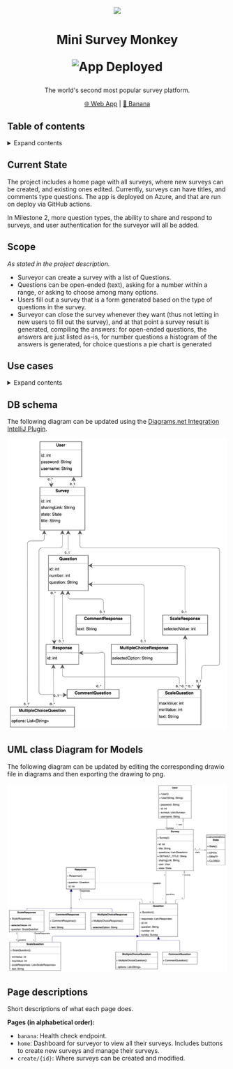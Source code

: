 <p align="center">
<img src="https://upload.wikimedia.org/wikipedia/commons/9/93/Typing_monkey_768px.png" height="150">
</p>
<h1 align="center">
Mini Survey Monkey

![App Deployed](https://github.com/JackieSL1/mini-survey-monkey/actions/workflows/main_mini-survey-monkey.yml/badge.svg)
  
</h1>

<p align="center">
The world's second most popular survey platform.
<p>

<p align="center">
<a href="https://mini-survey-monkey-eyd6fhfyesf6ezay.canadaeast-01.azurewebsites.net/">🌐 Web App</a> |
<a href="https://mini-survey-monkey-eyd6fhfyesf6ezay.canadaeast-01.azurewebsites.net/banana">🍌 Banana</a>
</p>

## Table of contents

<details>
<summary>Expand contents</summary>

- [Current State](#current-state)
- [Scope](#scope)
- [Use cases](#use-cases)
- [DB schema](#db-schema)
- [UML class Diagram](#uml-class-diagram-for-models)
- [Page descriptions](#page-descriptions)

</details>

## Current State
The project includes a home page with all surveys, where new surveys can be created, and existing ones edited. Currently, surveys can have titles, and comments type questions. The app is deployed on Azure, and that are run on deploy via GitHub actions.

In Milestone 2, more question types, the ability to share and respond to surveys, and user authentication for the surveyor will all be added.

## Scope
*As stated in the project description.*
* Surveyor can create a survey with a list of Questions.
* Questions can be open-ended (text), asking for a number within a range, or asking to choose among many options.  
* Users fill out a survey that is a form generated based on the type of questions in the survey.
* Surveyor can close the survey whenever they want (thus not letting in new users to fill out the survey), and at that point a survey result is generated, compiling the answers: for open-ended questions, the answers are just listed as-is, for number questions a histogram of the answers is generated, for choice questions a pie chart is generated

## Use cases
<details>
<summary>Expand contents</summary>


### Create account
New user should be able to create an account.

**Steps:**
* On the `login` page, user clicks `Don't have an account? Sign up` button
* User is prompted to give `username` and `password`
* System should fail to create account and prompt user to enter a different `username` if `username` already exists
* System displays confirmation if account is created and directs the user back to the `login` page

### Login
Existing user should be able to log into their account.

**Steps:**
* On the `login` page, user enters `username` and `password`
* System should fail to log in and notify user if `username` doesn't exist
* System should fail to log in and notify user if `password` is incorrect
* User is directed to their `home` page upon successful log in

### View surveys
Users should be able to see all their surveys in one view.

**Steps:**
* On the `home` page, user can view all their surveys and their states

**Considerations:**
* States for a survey can be `DRAFT`, `OPEN` or `CLOSED`

### Create survey
User should be able to create a new survey.

**Steps:**
* On the `home` page, user clicks `create survey` button and are directed to the `create` page
* User then clicks the `done` button to save the survey 

**Considerations:**
* User can view their newly created survey on the `home` page dashboard

### Add title
User should be able to add a title to their survey.

### Add comment box question
User should be able to add a comment box question to their survey

### Add rating question
User should be able to add a question asking for a rating to their survey.

### Add multiple-choice question
User should be able to add a multiple-choice question to their survey.

### Collect responses
User should be able to share their survey and collect responses.
</details>

## DB schema
The following diagram can be updated using the [Diagrams.net Integration IntelliJ Plugin](https://plugins.jetbrains.com/plugin/15635-diagrams-net-integration).

![DB schema](diagrams/db-schema-milestone-2.png)

## UML class Diagram for Models
The following diagram can be updated by editing the corresponding drawio file in diagrams and then exporting the drawing
to png.

![UML class Diagram for Models](diagrams/models-class-diagrams-milestone-2.png)

## Page descriptions
Short descriptions of what each page does.

**Pages (in alphabetical order):**
* `banana`: Health check endpoint.
* `home`: Dashboard for surveyor to view all their surveys. Includes buttons to create new surveys and manage their surveys.
* `create/{id}`: Where surveys can be created and modified.
